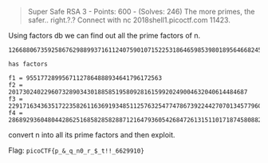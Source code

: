 > Super Safe RSA 3 - Points: 600 - (Solves: 246)
> The more primes, the safer.. right.?.? Connect with nc 2018shell1.picoctf.com 11423.

Using factors db we can find out all the prime factors of n.

```
12668806735925867629889937161124075901071522531864659853980189564668245246484135812637807954913385895977581949689980972999567689430154424804930024018454538657150963869395423905562842899938342056091384070221762414396537350016451593159107236884936604875490292308221389917560794454344736580400899722912324347

has factors

f1 = 95517728995671127864888934641796172563
f2 = 2017302402296073289034301885851958092816159920249004632040614484687
f3 = 22917163436351722358261163691934851125763254774786739224427070134577960436009403523671
f4 = 2868929360480442862516858285828871216479360542684726131511017187458088233979995247854573613023977767808808451006497
```

convert n into all its prime factors and then exploit.
<TODO>

Flag: `picoCTF{p_&_q_n0_r_$_t!!_6629910}`
